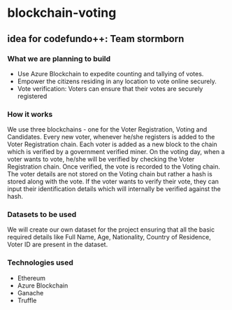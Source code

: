 # blockchain-voting

## idea for codefundo++: Team stormborn

### What we are planning to build

- Use Azure Blockchain to expedite counting and tallying of votes. 
- Empower the citizens residing in any location to vote online securely.
- Vote verification: Voters can ensure that their votes are securely registered

### How it works

We use three blockchains - one for the Voter Registration, Voting and Candidates. Every new voter, whenever he/she registers is added to the Voter Registration chain. Each voter is added as a new block to the chain which is verified by a government  verified miner. On the voting day, when a voter wants to vote, he/she will be verified by checking the Voter Registration chain. Once verified, the vote is recorded to the Voting chain. The voter details are not stored on the Voting chain but rather a hash is stored along with the vote. If the voter wants to verify their vote, they can input their identification details which will internally be verified against the hash.

### Datasets to be used

We will create our own dataset for the project ensuring that all the basic required details like Full Name, Age, Nationality, Country of Residence, Voter ID are present in the dataset.

### Technologies used
- Ethereum 
- Azure Blockchain
- Ganache
- Truffle
